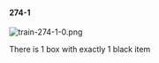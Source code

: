 #### 274-1
![train-274-1-0.png](https://github.com/lil-lab/nlvr/raw/master/nlvr/train/images/28/train-274-1-0.png "train-274-1-0.png")

There is 1 box with exactly 1 black item